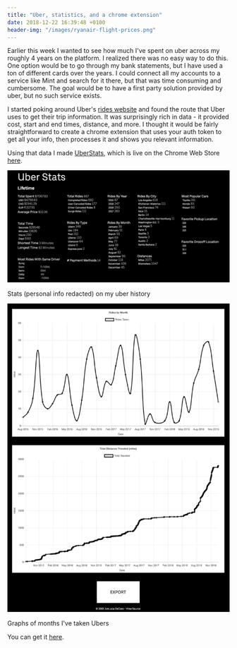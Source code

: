 ```yaml
---
title: "Uber, statistics, and a chrome extension"
date: 2018-12-22 16:39:48 +0100
header-img: "/images/ryanair-flight-prices.png"
---
```

<style>
    {%  include main.css  %}
</style>

Earlier this week I wanted to see how much I've spent on uber across my roughly 4 years on the platform. I realized there was no easy way to do this. One option would be to go through my bank statements, but I have used a ton of different cards over the years. I could connect all my accounts to a service like Mint and search for it there, but that was time consuming and cumbersome. The goal would be to have a first party solution provided by uber, but no such service exists. 

I started poking around Uber's [rides website](https://riders.uber.com/trips)  and found the route that Uber uses to get their trip information. It was surprisingly rich in data - it provided cost, start and end times, distance, and more. I thought it would be fairly straightforward to create a chrome extension that uses your auth token to get all your info, then processes it and shows you relevant information. 

Using that data I made [UberStats](https://github.com/jonluca/Uber-Trip-Stats), which is live on the Chrome Web Store [here](https://chrome.google.com/webstore/detail/uber-trip-stats/kddlnbejbpknoedebeojobofnbdfhpnm?ref=producthunt).

<img class="centered-image" src="/images/uber.png">
<p class="footnote">Stats (personal info redacted) on my uber history</p>

<img class="centered-image" src="/images/uber-graphs.png">
<p class="footnote">Graphs of months I've taken Ubers</p>

You can get it [here](https://chrome.google.com/webstore/detail/uber-trip-stats/kddlnbejbpknoedebeojobofnbdfhpnm).